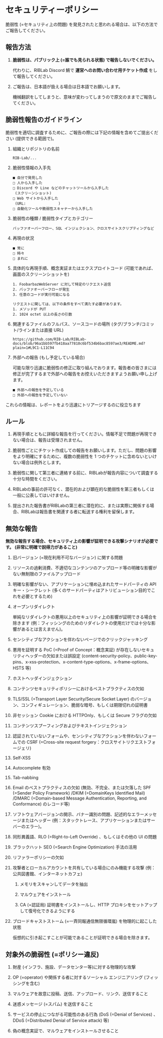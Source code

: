 # セキュリティーポリシー

脆弱性 (=セキュリティ上の問題) を発見されたと思われる場合は、以下の方法でご報告してください。

## 報告方法

1. **脆弱性は、パブリック上 (=誰でも見られる状態) で報告しないでください。**

    代わりに、RIBLab Discord 鯖で **運営へのお問い合わせ用チケット作成** をして報告してください。

1. ご報告は、日本語が扱える場合は日本語でお願いします。

    機械翻訳をしてしまうと、意味が変わってしまうので原文のままでご報告してください。

## 脆弱性報告のガイドライン

脆弱性を適切に調査するために、ご報告の際には下記の情報を含めてご提出ください (提供できる範囲で)。

1. 組織とリポジトリの名前

    ```text
    RIB-Lab/...
    ```

1. 脆弱性情報の入手先

    ```text
    ■ 自分で発見した
    □ 人から入手した
    □ Discord や Line などのチャットツールから入手した
     (スクリーンショット)
    □ Web サイトから入手した
     (URL:　　　　　　　　　)
    □ 自動化ツールや脆弱性スキャナーから入手した
    ```

1. 脆弱性の種類 / 脆弱性タイプとカテゴリー

    ```text
    バッファオーバーフロー、SQL インジェクション、クロスサイトスクリプティングなど
    ```

1. 再現の状況

    ```text
    ■ 常に
    □ 時々
    □ まれに
    ```

1. 具体的な再現手順、概念実証またはエクスプロイトコード (可能であれば、画面のスクリーンショットを)

    ```text
    1. FoobarbazWebServer に対して特定のリクエスト送信
    2. バッファオーバーフローが発生
    3. 任意のコードが実行可能になる

    リクエストに関しては、以下の条件をすべて満たす必要があります。
    1. メソッドが PUT
    2. 1024 octet 以上の長さの引数
    ```

1. 関連するファイルのフルパス、ソースコードの場所 (タグ/ブランチ/コミット/ラインまたは直接 URL)

    ```text
    https://github.com/RIB-Lab/RIBLab-docs/blob/96a1bb597fb418aa77810c6bf534b6bac8597ae3/README.md?plain=1#L9C1-L11C94
    ```

1. 外部への報告 (もし予定している場合)

    可能な限り迅速に脆弱性の修正に取り組んでおります。報告者の皆さまには修正が完了するまで外部への報告をお控えいただきますようお願い申し上げます。

    ```text
    ■ 外部への報告を予定している
    □ 外部への報告を予定していない
    ```

これらの情報は、レポートをより迅速にトリアージするのに役立ちます

## ルール

1. 再現手順とともに詳細な報告を行ってください。情報不足で問題が再現できない場合は、報告は受理されません。

1. 脆弱性ごとにチケット作成しての報告をお願いします。ただし、問題の影響をより明確にするために、複数の脆弱性を 1 つのチケットに含めないといけない場合は例外とします。

1. 脆弱性に関して第三者に連絡する前に、RIBLabが報告内容について調査する十分な時間をください。

1. RIBLabの事前の許可なく、潜在的および顕在的な脆弱性を第三者もしくは一般に公表してはいけません。

1. 提出された報告書がRIBLabの第三者に潜在的に、または実際に関係する場合、RIBLabは報告書を関連する者に転送する権利を留保します。

## 無効な報告

**無効な報告する場合、セキュリティ上の影響が証明できる攻撃シナリオが必要です。 (非常に明確で説得力があること)**

1. 旧バージョン (=現在利用不可なバージョン) に関する問題

1. リソースの過剰消費、不適切なコンテンツのアップロード等の明確な影響がない無制限のファイルアップロード

1. 明確な影響がない、アプリケーションに埋め込まれたサードパーティの API キー・シークレット (多くのサードパーティはアトリビューション目的でこれを必要とするため)

1. オープンリダイレクト

    単純なリダイレクトの悪用以上のセキュリティ上の影響が証明できる場合を除きます (例：フィッシングのためのリダイレクトの使用だけでは十分な影響があるとは言えません)。

1. センシティブなアクションを伴わないページでのクリックジャッキング

1. 悪用を証明する PoC (=Proof of Concept：概念実証) が存在しないセキュリティヘッダーの欠如または誤設定 (content-security-policy、public-key-pins、x-xss-protection、x-content-type-options、x-frame-options、HSTS 等)

1. ホストヘッダインジェクション

1. コンテンツセキュリティポリシーにおけるベストプラクティスの欠如

1. TLS/SSL (=Transport Layer Security/Secure Socket Layer) のバージョン、コンフィギュレーション、脆弱な暗号、もしくは期限切れの証明書

1. 非セッション Cookie における HTTPOnly、もしくは Secure フラグの欠如

1. コンテンツスプーフィングおよびテキストインジェクション

1. 認証されていないフォームや、センシティブなアクションを伴わないフォームでの CSRF (=Cross-site request forgery：クロスサイトリクエストフォージェリ)

1. Self-XSS

1. Autocomplete 有効

1. Tab-nabbing

1. Email のベストプラクティスの欠如 (無効、不完全、または欠落した SPF (=Sender Policy Framework) /DKIM (=DomainKeys Identified Mail) /DMARC (=Domain-based Message Authentication, Reporting, and Conformance) のレコード等)

1. ソフトウェアバージョンの開示、バナー識別の問題、記述的なエラーメッセージまたはヘッダー (例：スタックトレース、アプリケーションまたはサーバーのエラー)。

1. 同形異義語、RLO (=Right-to-Left Override) 、もしくはその他の UI の問題

1. ブラックハット SEO (=Search Engine Optimization) 手法の活用

1. リファラーポリシーの欠如

1. 攻撃者とローカルアカウントを共有している場合にのみ機能する攻撃 (例：公共図書館、インターネットカフェ)

    1. メモリをスキャンしてデータを抽出

    1. マルウェアをインストール

    1. CA (=認証局) 証明書をインストールし、HTTP プロキシをセットアップして復号化できるようにする

1. ブロードキャストストーム (=一斉同報通信無限循環嵐) を物理的に起こした状態

    仮想的に引き起こすことが可能であることが証明できる場合を除きます。

## 対象外の脆弱性 (=ポリシー違反)

1. 財産 (インフラ、施設、データセンター等)に対する物理的な攻撃

1. OP (=operator) や関係する者に対するソーシャル エンジニアリング (フィッシングを含む)

1. マルウェアを故意に投稿、送信、アップロード、リンク、送信すること

1. 迷惑メッセージ (=スパム) を送信すること

1. サービスの停止につながる可能性のある行為 (DoS (=Denial of Services) 、DDoS (=Distributed Denial of Service attack) 等)

1. 偽の概念実証で、マルウェアをインストールさせること
